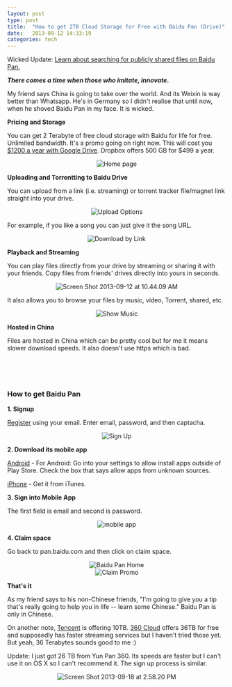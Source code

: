 ```yaml
---
layout: post
type: post
title:  "How to get 2TB Cloud Storage for Free with Baidu Pan (Drive)"
date:   2013-09-12 14:33:19
categories: tech
---
```

Wicked Update: <a href="http://www.taigeair.com/baidu-yun-pan-search/">Learn about searching for publicly shared files on Baidu Pan.</a>

<strong><em>There comes a time when those who imitate, innovate. </em></strong>

My friend says China is going to take over the world. And its Weixin is way better than Whatsapp. He's in Germany so I didn't realise that until now, when he shoved Baidu Pan in my face. It is wicked.

<strong>Pricing and Storage</strong>

You can get 2 Terabyte of free cloud storage with Baidu for life for free. Unlimited bandwidth. It's a promo going on right now. This will cost you <a href="https://support.google.com/drive/answer/2375123?hl=en">$1200 a year with Google Drive</a>. Dropbox offers 500 GB for $499 a year. 


<center><img src="{{site.url}}/assets/posts/Home-page-1024x666.png" alt="Home page" ></center>

<strong>Uploading and Torrentting to Baidu Drive</strong>

You can upload from a link (i.e. streaming) or torrent tracker file/magnet link straight into your drive. 

<center><img src="{{site.url}}/assets/posts/Upload-Options.png" alt="Upload Options" ></center>

For example, if you like a song you can just give it the song URL. 

<center><img src="{{site.url}}/assets/posts/Download-by-Link-1024x666.png" alt="Download by Link" ></center>

<strong>Playback and Streaming</strong>

You can play files directly from your drive by streaming or sharing it with your friends. Copy files from friends' drives directly into yours in seconds. 

<center><img src="{{site.url}}/assets/posts/Screen-Shot-2013-09-12-at-10.44.09-AM-1024x666.png" alt="Screen Shot 2013-09-12 at 10.44.09 AM"></center>

It also allows you to browse your files by music, video, Torrent, shared, etc. 

<center><img src="{{site.url}}/assets/posts/Show-Music-1024x666.png" alt="Show Music"></center>

<strong>Hosted in China</strong>

Files are hosted in China which can be pretty cool but for me it means slower download speeds. It also doesn't use https which is bad.

<center>
<script async src="//pagead2.googlesyndication.com/pagead/js/adsbygoogle.js"></script>
<ins class="adsbygoogle"
     style="display:inline-block;width:320px;height:50px"
     data-ad-client="ca-pub-6980078218155730"
     data-ad-slot="8737364100"></ins>
<script>
(adsbygoogle = window.adsbygoogle || []).push({});
</script>
<br>
</center>

<h3>How to get Baidu Pan</h3>

<strong>1. Signup</strong>

<a href="https://passport.baidu.com/v2/?reg&u=http%3A%2F%2Fpan.baidu.com&regType=1#mail" target="_blank">Register</a> using your email. Enter email, password, and then captacha. 

<center><img src="{{site.url}}/assets/posts/Sign-Up-1024x666.png" alt="Sign Up"></center>

<strong>2. Download its mobile app</strong>

<a href="http://bcscdn.baidu.com/netdisk/BaiduYun_5.0.0.apk" target="_blank">Android</a> - For Android: Go into your settings to allow install apps outside of Play Store. Check the box that says allow apps from unknown sources.

<a href="http://itunes.apple.com/cn/app/bai-du-wang-pan/id547166701?mt=8" target="_blank">iPhone</a> - Get it from iTunes. 

<strong>3. Sign into Mobile App</strong>

The first field is email and second is password.

<center><img src="{{site.url}}/assets/posts/2013-09-11-2327262.png" alt="mobile app" ></center>

<strong>4. Claim space</strong>

Go back to pan.baidu.com and then click on claim space.

<center><img src="{{site.url}}/assets/posts/Baidu-Pan-Home1-1024x666.png" alt="Baidu Pan Home" ></center>

<center><img src="{{site.url}}/assets/posts/Claim-Promo1-1024x666.png" alt="Claim Promo"></center>

<strong>That's it</strong>

As my friend says to his non-Chinese friends, "I'm going to give you a tip that's really going to help you in life -- learn some Chinese." Baidu Pan is only in Chinese.

On another note, <a href="http://www.weiyun.com/act/10t-en.html?WYTAG=weiyun.portal.index" target="_blank">Tencent</a> is offering 10TB. <a href="http://yunpan.360.cn/" target="_blank">360 Cloud</a> offers 36TB for free and supposedly has faster streaming services but I haven't tried those yet. But yeah, 36 Terabytes sounds good to me :)

Update: I just got 26 TB from Yun Pan 360. Its speeds are faster but I can't use it on OS X so I can't recommend it. The sign up process is similar.

<center><img src="{{site.url}}/assets/posts/Screen-Shot-2013-09-18-at-2.58.20-PM-1024x329.png" alt="Screen Shot 2013-09-18 at 2.58.20 PM"></center>
